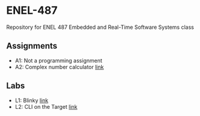 # ENEL-487

Repository for ENEL 487 Embedded and Real-Time Software Systems class  

## Assignments
- A1: Not a programming assignment  
- A2: Complex number calculator [link](https://github.com/igmen-j/ENEL-487/tree/master/Assignments/A2)

## Labs
- L1: Blinky [link](https://github.com/igmen-j/ENEL-487/tree/master/Labs/Lab1)
- L2: CLI on the Target [link](https://github.com/igmen-j/ENEL-487/tree/master/Labs/Lab2)

